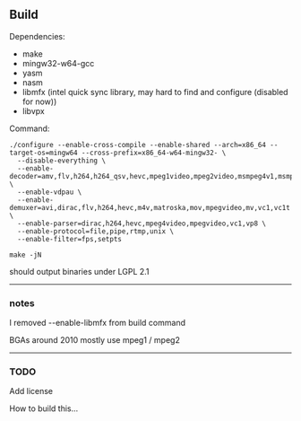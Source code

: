 ## Build

Dependencies: 
- make
- mingw32-w64-gcc
- yasm
- nasm
- libmfx (intel quick sync library, may hard to find and configure (disabled for now))
- libvpx

Command: 
```
./configure --enable-cross-compile --enable-shared --arch=x86_64 --target-os=mingw64 --cross-prefix=x86_64-w64-mingw32- \
  --disable-everything \
  --enable-decoder=amv,flv,h264,h264_qsv,hevc,mpeg1video,mpeg2video,msmpeg4v1,msmpeg4v2,msmpeg4v3,vp8,vp9,webp,wmv1,wmv2,wmv3 \
  --enable-vdpau \
  --enable-demuxer=avi,dirac,flv,h264,hevc,m4v,matroska,mov,mpegvideo,mv,vc1,vc1t \
  --enable-parser=dirac,h264,hevc,mpeg4video,mpegvideo,vc1,vp8 \
  --enable-protocol=file,pipe,rtmp,unix \
  --enable-filter=fps,setpts

make -jN
```


should output binaries under LGPL 2.1

------

### notes

I removed --enable-libmfx from build command

BGAs around 2010 mostly use mpeg1 / mpeg2

------

### TODO

Add license

How to build this...
